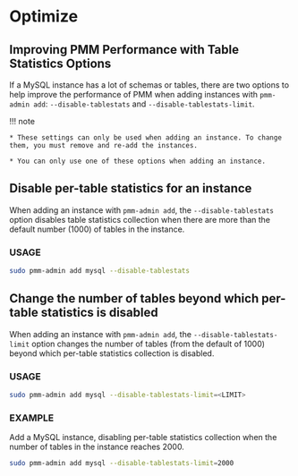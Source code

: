 # Optimize

## Improving PMM Performance with Table Statistics Options

If a MySQL instance has a lot of schemas or tables, there are two options to help improve the performance of PMM when adding instances with `pmm-admin add`: `--disable-tablestats` and `--disable-tablestats-limit`.

!!! note

    * These settings can only be used when adding an instance. To change them, you must remove and re-add the instances.

    * You can only use one of these options when adding an instance.

## Disable per-table statistics for an instance

When adding an instance with `pmm-admin add`, the `--disable-tablestats` option disables table statistics collection when there are more than the default number (1000) of tables in the instance.

### USAGE

```sh
sudo pmm-admin add mysql --disable-tablestats
```

## Change the number of tables beyond which per-table statistics is disabled

When adding an instance with `pmm-admin add`, the `--disable-tablestats-limit` option changes the number of tables (from the default of 1000) beyond which per-table statistics collection is disabled.

### USAGE

```sh
sudo pmm-admin add mysql --disable-tablestats-limit=<LIMIT>
```

### EXAMPLE

Add a MySQL instance, disabling per-table statistics collection when the number of tables in the instance reaches 2000.

```sh
sudo pmm-admin add mysql --disable-tablestats-limit=2000
```
